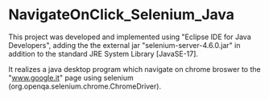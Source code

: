 # NavigateOnClick_Selenium_Java

This project was developed and implemented using "Eclipse IDE for Java Developers", adding the the external jar "selenium-server-4.6.0.jar" in addition to the standard JRE System Library [JavaSE-17].

It realizes a java desktop program which navigate on chrome broswer to the "www.google.it" page using selenium (org.openqa.selenium.chrome.ChromeDriver). 
